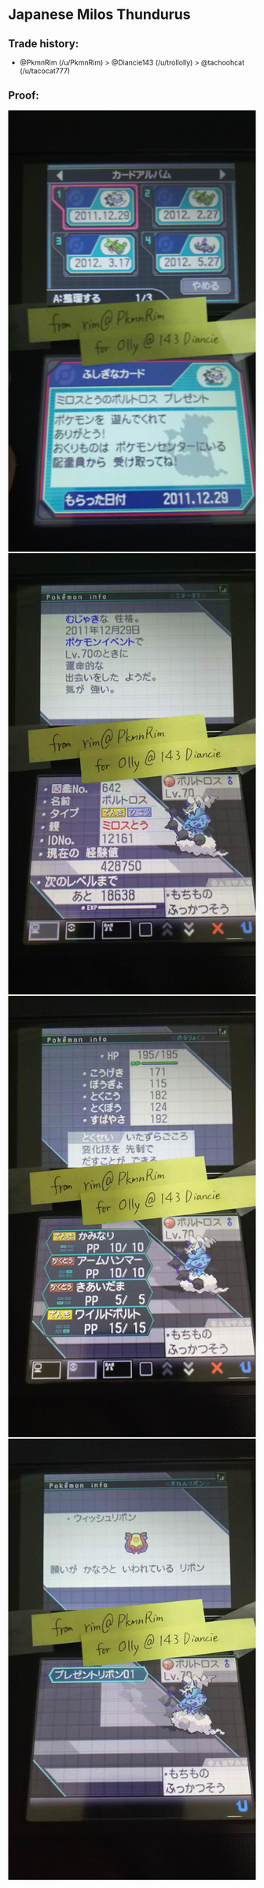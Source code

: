 # Japanese Milos Thundurus

## Trade history:
- @PkmnRim (/u/PkmnRim) > @Diancie143 (/u/trollolly) > @tachoohcat (/u/tacocat777)

## Proof:
![WonderCard](./WonderCard.jpg)
![Summary1](./Summary1.jpg)
![Summary2](./Summary2.jpg)
![Summary3](./Summary3.jpg)
